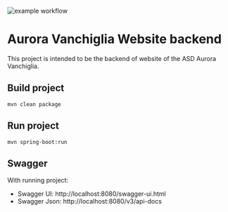 ![example workflow](https://github.com/Asd-Aurora-Vanchiglia/AuroraVanchglia-website-backend/actions/workflows/maven.yml/badge.svg)
# Aurora Vanchiglia Website backend
This project is intended to be the backend of website of the ASD Aurora Vanchiglia.

## Build project
```shell
mvn clean package
```

## Run project
```shell
mvn spring-boot:run
```

## Swagger
With running project:

* Swagger UI: http://localhost:8080/swagger-ui.html
* Swagger Json: http://localhost:8080/v3/api-docs
